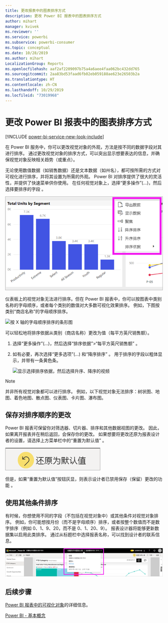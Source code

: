 ```yaml
---
title: 更改报表中的图表排序方式
description: 更改 Power BI 报表中的图表排序方式
author: mihart
manager: kvivek
ms.reviewer: ''
ms.service: powerbi
ms.subservice: powerbi-consumer
ms.topic: conceptual
ms.date: 10/28/2019
ms.author: mihart
LocalizationGroup: Reports
ms.openlocfilehash: aaf2af2209097b75a4a6aee4faa062bc432dd765
ms.sourcegitcommit: 2aa83bd53faad6fb02eb059188ae623e26503b2a
ms.translationtype: HT
ms.contentlocale: zh-CN
ms.lasthandoff: 10/29/2019
ms.locfileid: "73019968"
---
```

# <a name="change-how-a-chart-is-sorted-in-a-power-bi-report"></a>更改 Power BI 报表中的图表排序方式

[!INCLUDE [power-bi-service-new-look-include](../includes/power-bi-service-new-look-include.md)]

在 Power BI 服务中，你可以更改视觉对象的外观，方法是按不同的数据字段对其进行排序。 通过更改视觉对象的排序方式，可以突出显示想要表达的信息，并确保视觉对象反映相关趋势（或重点）。

无论使用数值数据（如销售数据）还是文本数据（如州名），都可按所需的方式对可视化进行排序，并将其设置为所需的外观。 Power BI 对排序提供了很大的灵活性，并提供了快速菜单供你使用。 在任何视觉对象上，选择“更多操作”(…)，然后选择要排序的字段  。

![按 X 轴的字母顺序排序的条形图](media/end-user-change-sort/power-bi-more-actions.png)

仪表板上的视觉对象无法进行排序。但在 Power BI 报表中，你可以按图表中类别名称的字母顺序，或者每个类别的数值对大多数可视化效果排序。 例如，下图按类别“商店名称”的字母顺序排序。 

![按 X 轴的字母顺序排序的条形图](media/end-user-change-sort/pbi_chartsortcategory.png)

可以轻松地将排序依据从类别（商店名称）更改为值（每平方英尺销售额）。

1. 选择“更多操作”(…)，然后选择“排序依据”>“每平方英尺销售额”   。
2. 如有必要，再次选择“更多选项”(…) 和“降序排序”   。 用于排序的字段以粗体显示，并带有一条黄色条。

   ![显示选择排序依据，然后选择升序、降序的视频](media/end-user-change-sort/sort.gif)

> [!NOTE]
> 并非所有视觉对象都可以进行排序。 例如，以下视觉对象无法排序：树状图、地图、着色地图、散点图、仪表图、卡片图、瀑布图。

## <a name="saving-changes-you-make-to-sort-order"></a>保存对排序顺序的更改
Power BI 报表可保留你对筛选器、切片器、排序和其他数据视图的更改。 因此，如果离开报表并在稍后返回，会保存你的更改。  如果想要将更改还原为报表设计者的设置，请选择上方菜单栏中的“重置为默认值”  。 

![持久性排序](media/end-user-change-sort/power-bi-reset.png)

但是，如果“重置为默认值”按钮灰显，则表示设计者已禁用保存（保留）更改的功能  。

<a name="other"></a>
## <a name="sorting-using-other-criteria"></a>使用其他条件排序
有时候，你想使用不同的字段（不包括在视觉对象中）或其他条件对视觉对象排序。  例如，你可能想按月份（而不是字母顺序）排序，或者按整个数值而不是数字排序（例如 0、1、9、20，而不是 0、1、20、9）。  报表设计器将能够更新数据集以启用此类排序。 通过从标题栏中选择报表名称，可以找到设计者的联系信息。

![显示联系信息的下拉列表](media/end-user-change-sort/power-bi-contact.png)

## <a name="next-steps"></a>后续步骤
[Power BI 报表中的可视化对象](end-user-visualizations.md)的详细信息。

[Power BI - 基本概念](end-user-basic-concepts.md)
